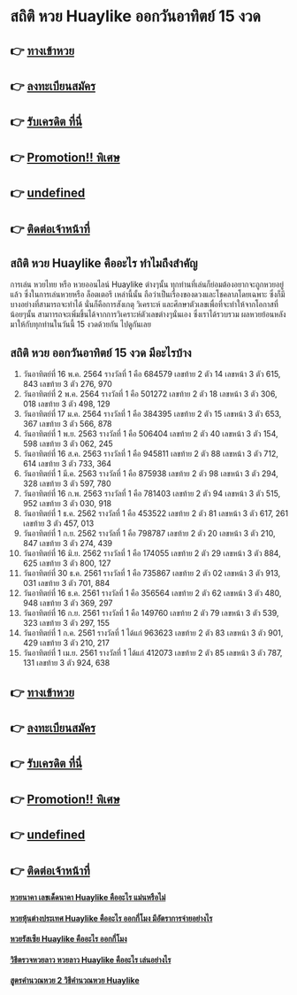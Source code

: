 # สถิติ หวย Huaylike ออกวันอาทิตย์ 15 งวด

## 👉 [ทางเข้าหวย](https://bit.ly/3RNG2Hn)
## 👉 [ลงทะเบียนสมัคร](https://bit.ly/3S5qgYc)
## 👉 [รับเครดิต ที่นี่](https://bit.ly/3S5qgYc)
## 👉 [Promotion!! พิเศษ](https://bit.ly/3S5qgYc)
## 👉 [undefined](https://bit.ly/3S5qgYc)
## 👉 [ติดต่อเจ้าหน้าที่](https://bit.ly/3S5qgYc)

## สถิติ หวย Huaylike คืออะไร ทำไมถึงสำคัญ
การเล่น หวยไทย หรือ หวยออนไลน์ Huaylike ต่างๆนั้น ทุกท่านที่เล่นก็ย่อมต้องอยากจะถูกหวยอยู่แล้ว ซึ่งในการเล่นหวยหรือ ล็อตเตอรี เหล่านี้นั้น ถือว่าเป็นเรื่องของดวงและโชคลาภโดยเฉพาะ ซึ่งก็มีบางอย่างที่สามารถจะทำได้ นั่นก็คือการสังเกตุ วิเคราะห์ และศึกษาตัวเลขเพื่อที่จะทำให้จากโอกาสที่น้อยๆนั้น สามาารถจะเพิ่มขึ้นได้จากการวิเคราะห์ตัวเลขต่างๆนั่นเอง ซึ่งเราได้รวบรวม ผลหวยย้อนหลัง มาให้กับทุกท่านในวันนี้ 15 งวดด้วยกัน ไปดูกันเลย

## สถิติ หวย ออกวันอาทิตย์ 15 งวด มีอะไรบ้าง
1. วันอาทิตย์ที่ 16 พ.ค. 2564
รางวัลที่ 1 คือ 684579
เลขท้าย 2 ตัว 14
เลขหน้า 3 ตัว 615, 843
เลขท้าย 3 ตัว 276, 970
2. วันอาทิตย์ที่ 2 พ.ค. 2564
รางวัลที่ 1 คือ 501272
เลขท้าย 2 ตัว 18
เลขหน้า 3 ตัว 306, 018
เลขท้าย 3 ตัว 498, 129
3. วันอาทิตย์ที่ 17 ม.ค. 2564
รางวัลที่ 1 คือ 384395
เลขท้าย 2 ตัว 15
เลขหน้า 3 ตัว 653, 367
เลขท้าย 3 ตัว 566, 878
4. วันอาทิตย์ที่ 1 พ.ย. 2563
รางวัลที่ 1 คือ 506404
เลขท้าย 2 ตัว 40
เลขหน้า 3 ตัว 154, 598
เลขท้าย 3 ตัว 062, 245
5. วันอาทิตย์ที่ 16 ส.ค. 2563
รางวัลที่ 1 คือ 945811
เลขท้าย 2 ตัว 88
เลขหน้า 3 ตัว 712, 614
เลขท้าย 3 ตัว 733, 364
6. วันอาทิตย์ที่ 1 มี.ค. 2563
รางวัลที่ 1 คือ 875938
เลขท้าย 2 ตัว 98
เลขหน้า 3 ตัว 294, 328
เลขท้าย 3 ตัว 597, 780
7. วันอาทิตย์ที่ 16 ก.พ. 2563
รางวัลที่ 1 คือ 781403
เลขท้าย 2 ตัว 94
เลขหน้า 3 ตัว 515, 952
เลขท้าย 3 ตัว 030, 918
8. วันอาทิตย์ที่ 1 ธ.ค. 2562
รางวัลที่ 1 คือ 453522
เลขท้าย 2 ตัว 81
เลขหน้า 3 ตัว 617, 261
เลขท้าย 3 ตัว 457, 013
9. วันอาทิตย์ที่ 1 ก.ย. 2562
รางวัลที่ 1 คือ 798787
เลขท้าย 2 ตัว 20
เลขหน้า 3 ตัว 210, 847
เลขท้าย 3 ตัว 274, 439
10. วันอาทิตย์ที่ 16 มิ.ย. 2562
รางวัลที่ 1 คือ 174055
เลขท้าย 2 ตัว 29
เลขหน้า 3 ตัว 884, 625
เลขท้าย 3 ตัว 800, 127
11. วันอาทิตย์ที่ 30 ธ.ค. 2561
รางวัลที่ 1 คือ 735867
เลขท้าย 2 ตัว 02
เลขหน้า 3 ตัว 913, 031
เลขท้าย 3 ตัว 701, 884
12. วันอาทิตย์ที่ 16 ธ.ค. 2561
รางวัลที่ 1 คือ 356564
เลขท้าย 2 ตัว 62
เลขหน้า 3 ตัว 480, 948
เลขท้าย 3 ตัว 369, 297
13. วันอาทิตย์ที่ 16 ก.ย. 2561
รางวัลที่ 1 คือ 149760
เลขท้าย 2 ตัว 79
เลขหน้า 3 ตัว 539, 323
เลขท้าย 3 ตัว 297, 155
14. วันอาทิตย์ที่ 1 ก.ค. 2561
รางวัลที่ 1 ได้แก่ 963623
เลขท้าย 2 ตัว 83
เลขหน้า 3 ตัว 901, 429
เลขท้าย 3 ตัว 210, 217
15. วันอาทิตย์ที่ 1 เม.ย. 2561
รางวัลที่ 1 ได้แก่ 412073
เลขท้าย 2 ตัว 85
เลขหน้า 3 ตัว 787, 131
เลขท้าย 3 ตัว 924, 638

## 👉 [ทางเข้าหวย](https://bit.ly/3RNG2Hn)
## 👉 [ลงทะเบียนสมัคร](https://bit.ly/3S5qgYc)
## 👉 [รับเครดิต ที่นี่](https://bit.ly/3S5qgYc)
## 👉 [Promotion!! พิเศษ](https://bit.ly/3S5qgYc)
## 👉 [undefined](https://bit.ly/3S5qgYc)
## 👉 [ติดต่อเจ้าหน้าที่](https://bit.ly/3S5qgYc)

#### [หวยนาคา เลขเด็ดนาคา Huaylike คืออะไร แม่นหรือไม่](https://atom.io/themes/หวยนาคา%20เลขเด็ดนาคา%20Huaylike%20คืออะไร%20แม่นหรือไม่)
#### [หวยหุ้นต่างประเทศ Huaylike คืออะไร ออกกี่โมง มีอัตราการจ่ายอย่างไร](https://atom.io/themes/หวยหุ้นต่างประเทศ%20Huaylike%20คืออะไร%20ออกกี่โมง%20มีอัตราการจ่ายอย่างไร)
#### [หวยรัสเซีย Huaylike คืออะไร ออกกี่โมง](https://atom.io/themes/หวยรัสเซีย%20Huaylike%20คืออะไร%20ออกกี่โมง)
#### [วิธีตรวจหวยลาว หวยลาว Huaylike คืออะไร เล่นอย่างไร](https://atom.io/themes/วิธีตรวจหวยลาว%20หวยลาว%20Huaylike%20คืออะไร%20เล่นอย่างไร)
#### [สูตรคำนวณหวย 2 วิธีคำนวณหวย Huaylike](https://atom.io/themes/สูตรคำนวณหวย%202%20วิธีคำนวณหวย%20Huaylike)